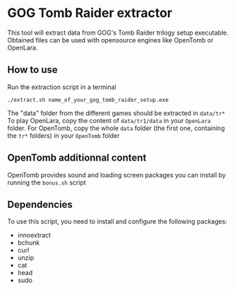 # GOG Tomb Raider extractor
This tool will extract data from GOG's Tomb Raider trilogy setup executable.
Obtained files can be used with opensource engines like OpenTomb or OpenLara.

## How to use
Run the extraction script in a terminal
```
./extract.sh name_of_your_gog_tomb_raider_setup.exe
```
The "data" folder from the different games should be extracted in `data/tr*`
To play OpenLara, copy the content of `data/tr1/data` in your `OpenLara` folder.
For OpenTomb, copy the whole `data` folder (the first one, containing the `tr*` folders) in your `OpenTomb` folder

## OpenTomb additionnal content
OpenTomb provides sound and loading screen packages you can install by running the `bonus.sh` script

## Dependencies
To use this script, you need to install and configure the following packages:
 - innoextract
 - bchunk
 - curl
 - unzip
 - cat
 - head
 - sudo
